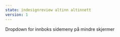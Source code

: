 ```yaml
---
state: indesignreview altinn altinnett
version: 1
---
```

Dropdown for innboks sidemeny på mindre skjermer
